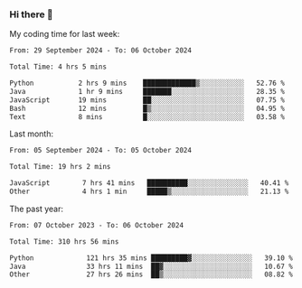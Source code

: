 ### Hi there 👋

My coding time for last week:

<!--START_SECTION:week-->

```txt
From: 29 September 2024 - To: 06 October 2024

Total Time: 4 hrs 5 mins

Python           2 hrs 9 mins    █████████████▒░░░░░░░░░░░   52.76 %
Java             1 hr 9 mins     ███████░░░░░░░░░░░░░░░░░░   28.35 %
JavaScript       19 mins         ██░░░░░░░░░░░░░░░░░░░░░░░   07.75 %
Bash             12 mins         █▒░░░░░░░░░░░░░░░░░░░░░░░   04.95 %
Text             8 mins          █░░░░░░░░░░░░░░░░░░░░░░░░   03.58 %
```

<!--END_SECTION:week-->

Last month:

<!--START_SECTION:month-->

```txt
From: 05 September 2024 - To: 05 October 2024

Total Time: 19 hrs 2 mins

JavaScript        7 hrs 41 mins   ██████████░░░░░░░░░░░░░░░   40.41 %
Other             4 hrs 1 min     █████▒░░░░░░░░░░░░░░░░░░░   21.13 %
```

<!--END_SECTION:month-->

The past year:

<!--START_SECTION:year-->

```txt
From: 07 October 2023 - To: 06 October 2024

Total Time: 310 hrs 56 mins

Python             121 hrs 35 mins █████████▓░░░░░░░░░░░░░░░   39.10 %
Java               33 hrs 11 mins  ██▓░░░░░░░░░░░░░░░░░░░░░░   10.67 %
Other              27 hrs 26 mins  ██▒░░░░░░░░░░░░░░░░░░░░░░   08.82 %
```

<!--END_SECTION:year-->
